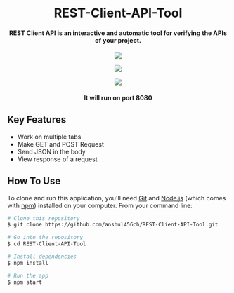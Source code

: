 <h1 align="center">
  <br>
 REST-Client-API-Tool
  <br>
</h1>
<h4 align="center">REST Client API is an interactive and automatic tool for verifying the APIs of your project.</h4>

<p align="center">
  <img  src="https://github.com/anshul456ch/REST-Client-API-Tool/blob/master/demo1.png?raw=true">
</p>

<p align="center">
  <img  src="https://github.com/anshul456ch/REST-Client-API-Tool/blob/master/demo2.png?raw=true">
</p>

<p align="center">
  <img  src="https://github.com/anshul456ch/REST-Client-API-Tool/blob/master/demo3.png?raw=true">
</p>
<h4 align="center">It will run on port 8080</h4>

## Key Features

* Work on multiple tabs
* Make GET and POST Request
* Send JSON in the body
* View response of a request


## How To Use

To clone and run this application, you'll need [Git](https://git-scm.com) and [Node.js](https://nodejs.org/en/download/) (which comes with [npm](http://npmjs.com)) installed on your computer. From your command line:

```bash
# Clone this repository
$ git clone https://github.com/anshul456ch/REST-Client-API-Tool.git

# Go into the repository
$ cd REST-Client-API-Tool

# Install dependencies
$ npm install

# Run the app
$ npm start
```

